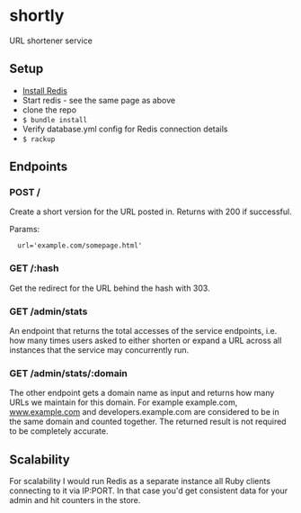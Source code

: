 shortly
=======

URL shortener service

## Setup

* [Install Redis](http://redis.io/download)
* Start redis - see the same page as above
* clone the repo
* `$ bundle install`
* Verify database.yml config for Redis connection details
* `$ rackup`

## Endpoints

### POST /

Create a short version for the URL posted in. Returns with 200 if successful.

Params:
```
  url='example.com/somepage.html'
```

### GET /:hash

Get the redirect for the URL behind the hash with 303.

### GET /admin/stats

An endpoint that returns the total accesses of the service endpoints, i.e. how many times users asked to either shorten or expand a URL across all instances that the service may concurrently run.

### GET /admin/stats/:domain

The other endpoint gets a domain name as input and returns how many URLs we maintain for this domain.
For example example.com, www.example.com and developers.example.com are considered to be in the same domain and counted together. The returned result is not required to be completely accurate.

## Scalability

For scalability I would run Redis as a separate instance all Ruby clients connecting to it via IP:PORT. In that case you'd get consistent data for your admin and hit counters in the store.
